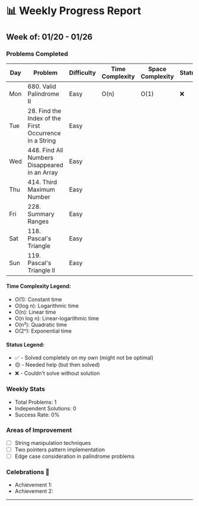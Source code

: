 # 📊 Weekly Progress Report
## Week of: 01/20 - 01/26

### Problems Completed
| Day | Problem                                                | Difficulty | Time Complexity | Space Complexity | Status |
|-----|--------------------------------------------------------|------------|-----------------|------------------|--------|
| Mon | 680. Valid Palindrome II                               | Easy       | O(n)            | O(1)             | ❌      |
| Tue | 28. Find the Index of the First Occurrence in a String | Easy       |                 |                  |        |
| Wed | 448. Find All Numbers Disappeared in an Array          | Easy       |                 |                  |        |
| Thu | 414. Third Maximum Number                              | Easy       |                 |                  |        |
| Fri | 228. Summary Ranges                                    | Easy       |                 |                  |        |
| Sat | 118. Pascal's Triangle                                 | Easy       |                 |                  |        |
| Sun | 119. Pascal's Triangle II                              | Easy       |                 |                  |        |


#### Time Complexity Legend:
- O(1): Constant time
- O(log n): Logarithmic time
- O(n): Linear time
- O(n log n): Linear-logarithmic time
- O(n²): Quadratic time
- O(2ⁿ): Exponential time

#### Status Legend:
* ✅ - Solved completely on my own (might not be optimal)
* 🟡 - Needed help (but then solved)
* ❌ - Couldn't solve without solution

### Weekly Stats
- Total Problems: 1
- Independent Solutions: 0
- Success Rate: 0%

### Areas of Improvement
- [ ] String manipulation techniques
- [ ] Two pointers pattern implementation
- [ ] Edge case consideration in palindrome problems

### Celebrations 🎉
- Achievement 1: 
- Achievement 2: 

---